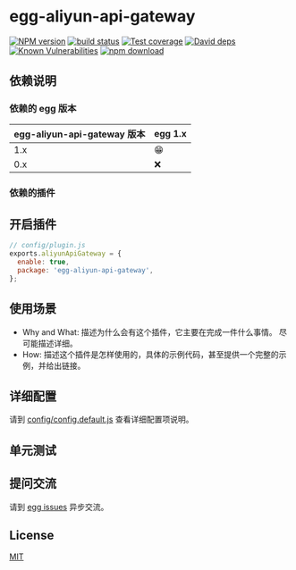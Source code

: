# egg-aliyun-api-gateway

[![NPM version][npm-image]][npm-url]
[![build status][travis-image]][travis-url]
[![Test coverage][codecov-image]][codecov-url]
[![David deps][david-image]][david-url]
[![Known Vulnerabilities][snyk-image]][snyk-url]
[![npm download][download-image]][download-url]

[npm-image]: https://img.shields.io/npm/v/egg-aliyun-api-gateway.svg?style=flat-square
[npm-url]: https://npmjs.org/package/egg-aliyun-api-gateway
[travis-image]: https://img.shields.io/travis/eggjs/egg-aliyun-api-gateway.svg?style=flat-square
[travis-url]: https://travis-ci.org/eggjs/egg-aliyun-api-gateway
[codecov-image]: https://img.shields.io/codecov/c/github/eggjs/egg-aliyun-api-gateway.svg?style=flat-square
[codecov-url]: https://codecov.io/github/eggjs/egg-aliyun-api-gateway?branch=master
[david-image]: https://img.shields.io/david/eggjs/egg-aliyun-api-gateway.svg?style=flat-square
[david-url]: https://david-dm.org/eggjs/egg-aliyun-api-gateway
[snyk-image]: https://snyk.io/test/npm/egg-aliyun-api-gateway/badge.svg?style=flat-square
[snyk-url]: https://snyk.io/test/npm/egg-aliyun-api-gateway
[download-image]: https://img.shields.io/npm/dm/egg-aliyun-api-gateway.svg?style=flat-square
[download-url]: https://npmjs.org/package/egg-aliyun-api-gateway

<!--
Description here.
-->

## 依赖说明

### 依赖的 egg 版本

egg-aliyun-api-gateway 版本 | egg 1.x
--- | ---
1.x | 😁
0.x | ❌

### 依赖的插件
<!--

如果有依赖其它插件，请在这里特别说明。如

- security
- multipart

-->

## 开启插件

```js
// config/plugin.js
exports.aliyunApiGateway = {
  enable: true,
  package: 'egg-aliyun-api-gateway',
};
```

## 使用场景

- Why and What: 描述为什么会有这个插件，它主要在完成一件什么事情。
尽可能描述详细。
- How: 描述这个插件是怎样使用的，具体的示例代码，甚至提供一个完整的示例，并给出链接。

## 详细配置

请到 [config/config.default.js](config/config.default.js) 查看详细配置项说明。

## 单元测试

<!-- 描述如何在单元测试中使用此插件，例如 schedule 如何触发。无则省略。-->

## 提问交流

请到 [egg issues](https://github.com/eggjs/egg/issues) 异步交流。

## License

[MIT](LICENSE)
